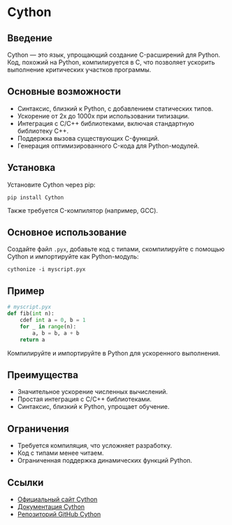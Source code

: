 # Cython

## Введение
Cython — это язык, упрощающий создание C-расширений для Python. Код, похожий на Python, компилируется в C, что позволяет ускорить выполнение критических участков программы.

## Основные возможности
- Синтаксис, близкий к Python, с добавлением статических типов.
- Ускорение от 2x до 1000x при использовании типизации.
- Интеграция с C/C++ библиотеками, включая стандартную библиотеку C++.
- Поддержка вызова существующих C-функций.
- Генерация оптимизированного C-кода для Python-модулей.

## Установка
Установите Cython через pip:
```
pip install Cython
```
Также требуется C-компилятор (например, GCC).

## Основное использование
Создайте файл `.pyx`, добавьте код с типами, скомпилируйте с помощью Cython и импортируйте как Python-модуль:
```
cythonize -i myscript.pyx
```

## Пример
```python
# myscript.pyx
def fib(int n):
    cdef int a = 0, b = 1
    for _ in range(n):
        a, b = b, a + b
    return a
```
Компилируйте и импортируйте в Python для ускоренного выполнения.

## Преимущества
- Значительное ускорение численных вычислений.
- Простая интеграция с C/C++ библиотеками.
- Синтаксис, близкий к Python, упрощает обучение.

## Ограничения
- Требуется компиляция, что усложняет разработку.
- Код с типами менее читаем.
- Ограниченная поддержка динамических функций Python.

## Ссылки
- [Официальный сайт Cython](https://cython.org/)
- [Документация Cython](https://cython.readthedocs.io/en/latest/)
- [Репозиторий GitHub Cython](https://github.com/cython/cython)
